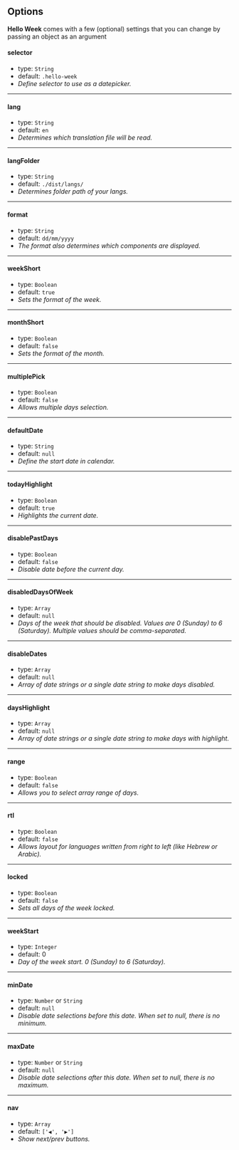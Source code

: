 ## Options
**Hello Week** comes with a few (optional) settings that you can change by passing an object as an argument

#### selector
- type: `String`
- default: `.hello-week`
- _Define selector to use as a datepicker._
---

#### lang
- type: `String`
- default: `en`
- _Determines which translation file will be read._
---

#### langFolder
- type: `String`
- default: `./dist/langs/`
- _Determines folder path of your langs._
---

#### format
- type:  `String`
- default: `dd/mm/yyyy`
- _The format also determines which components are displayed._
---

#### weekShort
- type: `Boolean`
- default: `true`
- _Sets the format of the week._
---

#### monthShort
- type: `Boolean`
- default: `false`
- _Sets the format of the month._
---

#### multiplePick
- type: `Boolean`
- default: `false`
- _Allows multiple days selection._
---

#### defaultDate
- type: `String`
- default: `null`
- _Define the start date in calendar._
---

#### todayHighlight
- type: `Boolean`
- default: `true`
- _Highlights the current date._
---

#### disablePastDays
- type: `Boolean`
- default: `false`
- _Disable date before the current day._
---

#### disabledDaysOfWeek
- type: `Array`
- default: `null`
- _Days of the week that should be disabled. Values are 0 (Sunday) to 6 (Saturday). Multiple values should be comma-separated._
---

#### disableDates
- type: `Array`
- default: `null`
- _Array of date strings or a single date string to make days disabled._
---

#### daysHighlight
- type: `Array`
- default: `null`
- _Array of date strings or a single date string to make days with highlight._
---

#### range
- type: `Boolean`
- default: `false`
- _Allows you to select array range of days._
---

#### rtl
- type: `Boolean`
- default: `false`
- _Allows layout for languages written from right to left (like Hebrew or Arabic)._
---

#### locked
- type: `Boolean`
- default: `false`
- _Sets all days of the week locked._
---

#### weekStart
- type: `Integer`
- default: 0
- _Day of the week start. 0 (Sunday) to 6 (Saturday)._
---

#### minDate
- type: `Number` or `String`
- default: `null`
- _Disable date selections before this date. When set to null, there is no minimum._
---

#### maxDate
- type: `Number` or `String`
- default: `null`
- _Disable date selections after this date. When set to null, there is no maximum._
---

#### nav
- type: `Array`
- default: `['◀', '▶']`
- _Show next/prev buttons._

